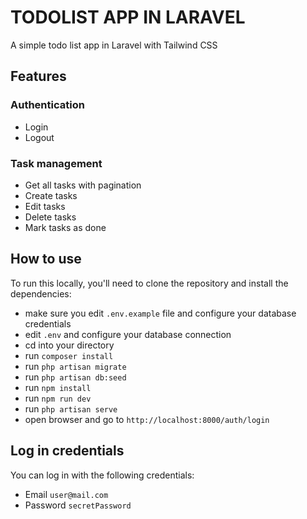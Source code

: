 # TODOLIST APP IN LARAVEL 
A simple todo list app in Laravel with Tailwind CSS

## Features
### Authentication
- Login
- Logout
### Task management
- Get all tasks with pagination
- Create tasks
- Edit tasks
- Delete tasks
- Mark tasks as done

## How to use
To run this locally, you'll need to clone the repository and install the dependencies:

- make sure you edit `.env.example` file and configure your database credentials
- edit `.env` and configure your database connection 
- cd into your directory
- run `composer install`
- run `php artisan migrate`
- run `php artisan db:seed`
- run `npm install`
- run `npm run dev`
- run `php artisan serve`
- open browser and go to `http://localhost:8000/auth/login`

## Log in credentials 
You can log in with the following credentials:
- Email `user@mail.com` 
- Password `secretPassword`

